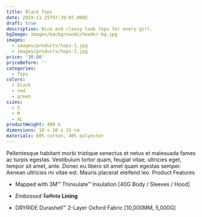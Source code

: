 ```yaml
---
title: Black Tops
date: 2019-11-25T07:39:07.000Z
draft: true
description: Nice and classy look tops for every girl.
bgImage: images/backgrounds/header-bg.jpg
images:
  - images/products/tops-1.jpg
  - images/products/tops-2.jpg
price: '30.00'
priceBefore: ''
categories:
  - Tops
colors:
  - black
  - red
  - green
sizes:
  - S
  - M
  - XL
productWeight: 400 G
dimensions: 10 x 10 x 15 cm
materials: 60% cotton, 40% polyester
---
```


Pellentesque habitant morbi tristique senectus et netus et malesuada fames ac turpis egestas. Vestibulum tortor quam, feugiat vitae, ultricies eget, tempor sit amet, ante. Donec eu libero sit amet quam egestas semper. Aenean ultricies mi vitae est. Mauris placerat eleifend leo.
Product Features
- Mapped with 3M™ Thinsulate™ Insulation [40G Body / Sleeves / Hood]

- _Embossed_ ~~Taffeta~~ **Lining**

- DRYRIDE Durashell™ 2-Layer Oxford Fabric [10,000MM, 5,000G]

